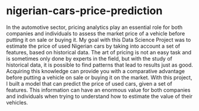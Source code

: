 # nigerian-cars-price-prediction
In the automotive sector, pricing analytics play an essential role for both companies and individuals to assess the market price of a vehicle before putting it on sale or buying it. My goal with this Data Science Project was to estimate the price of used Nigerian cars by taking into account a set of features, based on historical data.
The art of pricing is not an easy task and is sometimes only done by experts in the field, but with the study of historical data, it is possible to find patterns that lead to results just as good. Acquiring this knowledge can provide you with a comparative advantage before putting a vehicle on sale or buying it on the market. 
With this project, I built a model that can predict the price of used cars, given a set of features. This information can have an enormous value for both companies and individuals when trying to understand how to estimate the value of their vehicles.
